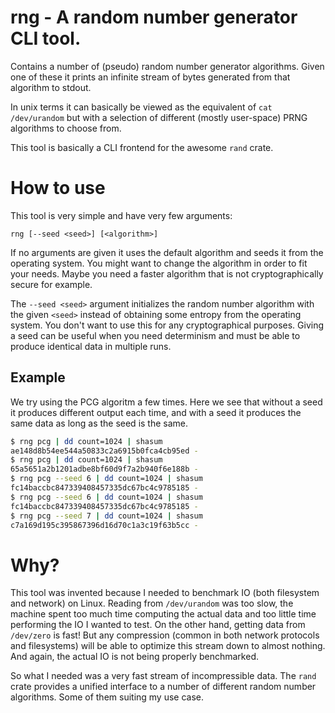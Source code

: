 # rng - A random number generator CLI tool.

Contains a number of (pseudo) random number generator algorithms. Given one of these it prints an
infinite stream of bytes generated from that algorithm to stdout.

In unix terms it can basically be viewed as the equivalent of `cat /dev/urandom` but with a
selection of different (mostly user-space) PRNG algorithms to choose from.

This tool is basically a CLI frontend for the awesome `rand` crate.

# How to use

This tool is very simple and have very few arguments:
```
rng [--seed <seed>] [<algorithm>]
```

If no arguments are given it uses the default algorithm and seeds it from the operating system.
You might want to change the algorithm in order to fit your needs. Maybe you need a faster algorithm
that is not cryptographically secure for example.

The `--seed <seed>` argument initializes the random number algorithm with the given `<seed>` instead
of obtaining some entropy from the operating system. You don't want to use this for any
cryptographical purposes. Giving a seed can be useful when you need determinism and must be able
to produce identical data in multiple runs.

## Example

We try using the PCG algoritm a few times. Here we see that without a seed it produces different
output each time, and with a seed it produces the same data as long as the seed is the same.

```bash
$ rng pcg | dd count=1024 | shasum
ae148d8b54ee544a50833c2a6915b0fca4cb95ed -
$ rng pcg | dd count=1024 | shasum
65a5651a2b1201adbe8bf60d9f7a2b940f6e188b -
$ rng pcg --seed 6 | dd count=1024 | shasum
fc14baccbc847339408457335dc67bc4c9785185 -
$ rng pcg --seed 6 | dd count=1024 | shasum
fc14baccbc847339408457335dc67bc4c9785185 -
$ rng pcg --seed 7 | dd count=1024 | shasum
c7a169d195c395867396d16d70c1a3c19f63b5cc -
```

# Why?

This tool was invented because I needed to benchmark IO (both filesystem and network) on Linux.
Reading from `/dev/urandom` was too slow, the machine spent too much time computing the actual data
and too little time performing the IO I wanted to test. On the other hand, getting data from
`/dev/zero` is fast! But any compression (common in both network protocols and filesystems) will be
able to optimize this stream down to almost nothing. And again, the actual IO is not being properly
benchmarked.

So what I needed was a very fast stream of incompressible data. The `rand` crate provides a unified
interface to a number of different random number algorithms. Some of them suiting my use case.
